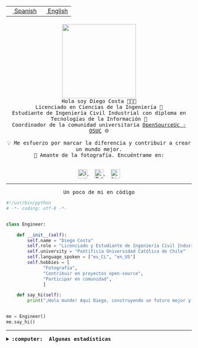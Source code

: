 <table border="0"  align="right">
 <tr><td><a href="README.md"><img src="https://upload.wikimedia.org/wikipedia/commons/thumb/8/89/Bandera_de_Espa%C3%B1a.svg/1200px-Bandera_de_Espa%C3%B1a.svg.png" height="10"> Spanish</a></td>
 <td><a href="README.en.md"><img src="https://upload.wikimedia.org/wikipedia/commons/a/a4/Flag_of_the_United_States.svg" height="10"> English</a></td></tr>
</table><br><br><br>

<p align="center">
  <img src="https://github.com/diegocostares/diegocostares/blob/main/Images/aaa2.gif?raw=true" height="200px" weight="200px">
  <br><samp>
    Hola soy Diego Costa 👨🏻‍💻<br>
    Licenciado en Ciencias de la Ingeniería 🤖<br>
    Estudiante de Ingeniería Civil Industrial con diploma en Tecnologías de la Información 🧠<br>
    Coordinador de la comunidad universitaria <a href="https://github.com/open-source-uc">OpenSourceUc - OSUC</a> 🌐<br>
  <br>
    💡 Me esfuerzo por marcar la diferencia y contribuir a crear un mundo mejor.<br>
    📸 Amante de la fotografía. Encuéntrame en: <br>
  <br></samp>
</p>

<p align="center">
   <a href="https://instagram.com/diegocosta_no" target="blank">
    <img align="center" src="https://cdn.jsdelivr.net/npm/simple-icons@3.0.1/icons/instagram.svg" alt="instagram" height="25px" width="25px" />
  </a>
  &nbsp; &nbsp;
  <a href="https://t.me/diegocosta_no" target="blank">
    <img align="center" alt="Telegram" width="25px" src="https://icons-for-free.com/iconfiles/png/512/Telegram-1324888767380505522.png" />
  </a>
  &nbsp; &nbsp;
  <a href="https://www.linkedin.com/in/diegocostar/" target="blank">
    <img align="center" alt="LinkedIn" width="25px" src="https://img.icons8.com/metro/452/linkedin.png" />
  </a>
</p>

---

<p align="center"><front size="25"><samp>Un poco de mi en código</samp></front></p>

```python
#!/usr/bin/python
# -*- coding: utf-8 -*-


class Engineer:

    def __init__(self):
        self.name = "Diego Costa"
        self.role = "Licenciado y Estudiante de Ingeniería Civil Industrial"
        self.university = "Pontificia Universidad Católica de Chile"
        self.language_spoken = ["es_CL", "en_US"]
        self.hobbies = [
              "Fotografía",
              "Contribuir en proyectos open-source",
              "Participar en comunidad",
              ]

    def say_hi(self):
        print("¡Hola mundo! Aquí Diego, construyendo un futuro mejor y cambiando el mundo.")


me = Engineer()
me.say_hi()
```

---

<details>
  <summary><b><samp>:computer: &nbsp;Algunas estadísticas</samp></b></summary>
  <br/></p>

<!--START_SECTION:waka-->

![Code Time](http://img.shields.io/badge/Code%20Time-1%2C270%20hrs%2020%20mins-blue)

📅 **Soy más productivo los Martes**

```text
Lunes                    800 commits         ████░░░░░░░░░░░░░░░░░░░░░   15.44 %
Martes                   976 commits         █████░░░░░░░░░░░░░░░░░░░░   18.84 %
Miércoles                610 commits         ███░░░░░░░░░░░░░░░░░░░░░░   11.78 %
Jueves                   789 commits         ████░░░░░░░░░░░░░░░░░░░░░   15.23 %
Viernes                  734 commits         ████░░░░░░░░░░░░░░░░░░░░░   14.17 %
Sábado                   469 commits         ██░░░░░░░░░░░░░░░░░░░░░░░   09.05 %
Domingo                  802 commits         ████░░░░░░░░░░░░░░░░░░░░░   15.48 %
```

📊 **Esta semana me dediqué a**

```text
🐱‍💻 Proyectos:
CupoSmart                4 hrs 54 mins       ████████████░░░░░░░░░░░░░   50.00 %
a                        2 hrs 5 mins        █████░░░░░░░░░░░░░░░░░░░░   21.25 %
telegram-bot             1 hr 16 mins        ███░░░░░░░░░░░░░░░░░░░░░░   12.99 %
proyecto-2023-2-proyecto-39 mins             ██░░░░░░░░░░░░░░░░░░░░░░░   06.77 %
GPTI-alexa               28 mins             █░░░░░░░░░░░░░░░░░░░░░░░░   04.76 %
```

Last Updated on 26/10/2023 18:34:08 UTC

<!--END_SECTION:waka-->

<p align="center"> <img src="https://github-readme-stats.vercel.app/api?username=diegocostares&show_icons=true&theme=ayu-mirage" alt="abhisheknaiidu" /></p>

</details>
